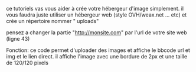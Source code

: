 ce tutoriels vas vous aider à crée votre hébergeur d'image simplement.
il vous faudra juste utiliser un hébergeur web (style OVH/weax.net ... etc)
et crée un répertoire nommer " uploads"

pensez a changer la partie "http://monsite.com" par l'url de votre site web (ligne 43)

Fonction: ce code permet d'uploader des images et affiche le bbcode url et img et le lien direct.
il affiche l'image avec une bordure de 2px et une taille de 120/120 pixels
